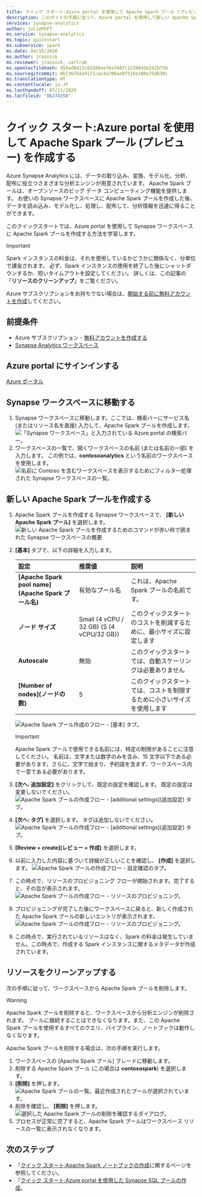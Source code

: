 ```yaml
---
title: クイック スタート:Azure portal を使用して Apache Spark プール (プレビュー) を作成する
description: このガイドの手順に従って、Azure portal を使用して新しい Apache Spark プールを作成します。
services: synapse-analytics
author: julieMSFT
ms.service: synapse-analytics
ms.topic: quickstart
ms.subservice: spark
ms.date: 04/15/2020
ms.author: jrasnick
ms.reviewer: jrasnick, carlrab
ms.openlocfilehash: 959ad0413c83389aef6a7607c1239043e242b75b
ms.sourcegitcommit: 0b2367b4a9171cac4a706ae9f516e108e25db30c
ms.translationtype: HT
ms.contentlocale: ja-JP
ms.lasthandoff: 07/11/2020
ms.locfileid: "86274358"
---
```

# <a name="quickstart-create-a-new-apache-spark-pool-preview-using-the-azure-portal"></a>クイック スタート:Azure portal を使用して Apache Spark プール (プレビュー) を作成する

Azure Synapse Analytics には、データの取り込み、変換、モデル化、分析、配布に役立つさまざまな分析エンジンが用意されています。 Apache Spark プールは、オープンソースのビッグ データ コンピューティング機能を提供します。 お使いの Synapse ワークスペースに Apache Spark プールを作成した後、データを読み込み、モデル化し、処理し、配布して、分析情報を迅速に得ることができます。

このクイックスタートでは、Azure portal を使用して Synapse ワークスペースに Apache Spark プールを作成する方法を学習します。

> [!IMPORTANT]
> Spark インスタンスの料金は、それを使用しているかどうかに関係なく、分単位で課金されます。 必ず、Spark インスタンスの使用を終了した後にシャットダウンするか、短いタイムアウトを設定してください。 詳しくは、この記事の「**リソースのクリーンアップ**」をご覧ください。

Azure サブスクリプションをお持ちでない場合は、[開始する前に無料アカウントを作成](https://azure.microsoft.com/free/)してください。

## <a name="prerequisites"></a>前提条件

- Azure サブスクリプション - [無料アカウントを作成する](https://azure.microsoft.com/free/)
- [Synapse Analytics ワークスペース](quickstart-create-workspace.md)

## <a name="sign-in-to-the-azure-portal"></a>Azure portal にサインインする

[Azure ポータル](https://portal.azure.com/)

## <a name="navigate-to-the-synapse-workspace"></a>Synapse ワークスペースに移動する 
1. Synapse ワークスペースに移動します。ここでは、検索バーにサービス名 (またはリソース名を直接) 入力して、Apache Spark プールを作成します。
![「Synapse ワークスペース」と入力されている Azure portal の検索バー。](media/quickstart-create-sql-pool/create-sql-pool-00a.png)
1. ワークスペースの一覧で、開くワークスペースの名前 (または名前の一部) を入力します。 この例では、**contosoanalytics** という名前のワークスペースを使用します。
![名前に Contoso を含むワークスペースを表示するためにフィルター処理された Synapse ワークスペースの一覧。](media/quickstart-create-sql-pool/create-sql-pool-00b.png)


## <a name="create-new-apache-spark-pool"></a>新しい Apache Spark プールを作成する

1. Apache Spark プールを作成する Synapse ワークスペースで、 **[新しい Apache Spark プール]** を選択します。
    ![新しい Apache Spark プールを作成するためのコマンドが赤い枠で囲まれた Synapse ワークスペースの概要](media/quickstart-create-apache-spark-pool/create-spark-pool-portal-01.png)
2. **[基本]** タブで、以下の詳細を入力します。

    |設定 | 推奨値 | 説明 |
    | :------ | :-------------- | :---------- |
    | **[Apache Spark pool name]\(Apache Spark プール名\)** | 有効なプール名 | これは、Apache Spark プールの名前です。 |
    | **ノード サイズ** | Small (4 vCPU / 32 GB) (S (4 vCPU/32 GB)) | このクイックスタートのコストを削減するために、最小サイズに設定します |
    | **Autoscale** | 無効 | このクイックスタートでは、自動スケーリングは必要ありません |
    | **[Number of nodes]\(ノードの数\)** | 5 | このクイックスタートでは、コストを制限するために小さいサイズを使用します |


    ![Apache Spark プール作成のフロー - [基本] タブ。](media/quickstart-create-apache-spark-pool/create-spark-pool-portal-02.png)
    > [!IMPORTANT]
    > Apache Spark プールで使用できる名前には、特定の制限があることに注意してください。 名前は、文字または数字のみを含み、15 文字以下である必要があります。さらに、文字で始まり、予約語を含まず、ワークスペース内で一意である必要があります。

3. **[次へ: 追加設定]** をクリックして、既定の設定を確認します。 既定の設定は変更しないでください。
    ![Apache Spark プールの作成フロー - [additional settings]\(追加設定\) タブ。](media/quickstart-create-apache-spark-pool/create-spark-pool-portal-03.png)

4. **[次へ: タグ]** を選択します。 タグは追加しないでください。
    ![Apache Spark プールの作成フロー - [additional settings]\(追加設定\) タブ。](media/quickstart-create-apache-spark-pool/create-spark-pool-03-tags.png)

5. **[Review + create]\(レビュー + 作成\)** を選択します。

6. 以前に入力した内容に基づいて詳細が正しいことを確認し、 **[作成]** を選択します。
    ![Apache Spark プールの作成フロー - 設定確認のタブ。](media/quickstart-create-apache-spark-pool/create-spark-pool-portal-05.png)

7. この時点で、リソースのプロビジョニング フローが開始されます。完了すると、その旨が表示されます。
    ![Apache Spark プールの作成フロー - リソースのプロビジョニング。](media/quickstart-create-apache-spark-pool/create-spark-pool-portal-06.png)

8. プロビジョニングが完了した後にワークスペースに戻ると、新しく作成された Apache Spark プールの新しいエントリが表示されます。
    ![Apache Spark プールの作成フロー - リソースのプロビジョニング。](media/quickstart-create-apache-spark-pool/create-spark-pool-portal-07.png)

9. この時点で、実行されているリソースはなく、Spark の料金は発生していません。この時点で、作成する Spark インスタンスに関するメタデータが作成されています。

## <a name="clean-up-resources"></a>リソースをクリーンアップする

次の手順に従って、ワークスペースから Apache Spark プールを削除します。
> [!WARNING]
> Apache Spark プールを削除すると、ワークスペースから分析エンジンが削除されます。 プールに接続することはできなくなります。また、この Apache Spark プールを使用するすべてのクエリ、パイプライン、ノートブックは動作しなくなります。

Apache Spark プールを削除する場合は、次の手順を実行します。

1. ワークスペースの [Apache Spark プール] ブレードに移動します。
2. 削除する Apache Spark プール (この場合は **contosospark**) を選択します。
3. **[削除]** を押します。
 ![Apache Spark プールの一覧。最近作成されたプールが選択されています。](media/quickstart-create-apache-spark-pool/create-spark-pool-portal-08.png)
4. 削除を確認し、 **[削除]** を押します。
 ![選択した Apache Spark プールの削除を確認するダイアログ。](media/quickstart-create-apache-spark-pool/create-spark-pool-portal-10.png)
5. プロセスが正常に完了すると、Apache Spark プールはワークスペース リソースの一覧に表示されなくなります。

## <a name="next-steps"></a>次のステップ

- 「[クイック スタート:Apache Spark ノートブックの作成](quickstart-apache-spark-notebook.md)に関するページを参照してください。
- 「[クイック スタート:Azure portal を使用した Synapse SQL プールの作成](quickstart-create-sql-pool-portal.md)。
